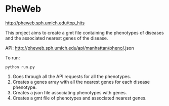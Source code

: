 # PheWeb
http://pheweb.sph.umich.edu/top_hits

This project aims to create a gmt file containing the phenotypes of diseases and the associated nearest genes of the disease.

API: http://pheweb.sph.umich.edu/api/manhattan/pheno/<phenocode>.json

To run:
```
python run.py
```
1. Goes through all the API requests for all the phenotypes.
2. Creates a genes array with all the nearest genes for each disease phenotype.
3. Creates a json file associating phenotypes with genes.
4. Creates a gmt file of phenotypes and associated nearest genes.